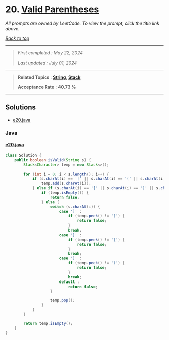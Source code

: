 # 20. [Valid Parentheses](<https://leetcode.com/problems/valid-parentheses>)

*All prompts are owned by LeetCode. To view the prompt, click the title link above.*

*[Back to top](<../README.md>)*

------

> *First completed : May 22, 2024*
>
> *Last updated : July 01, 2024*


------

> **Related Topics** : **[String](<by_topic/String.md>), [Stack](<by_topic/Stack.md>)**
>
> **Acceptance Rate** : **40.73 %**


------

## Solutions

- [e20.java](<../my-submissions/e20.java>)
### Java
#### [e20.java](<../my-submissions/e20.java>)
```Java
class Solution {
    public boolean isValid(String s) {
        Stack<Character> temp = new Stack<>();

        for (int i = 0; i < s.length(); i++) {
            if (s.charAt(i) == '[' || s.charAt(i) == '(' || s.charAt(i) == '{') {
                temp.add(s.charAt(i));
            } else if (s.charAt(i) == ']' || s.charAt(i) == ')' || s.charAt(i) == '}') {
                if (temp.isEmpty()) {
                    return false;
                } else {
                    switch (s.charAt(i)) {
                        case ']' :
                            if (temp.peek() != '[') {
                                return false;
                            }
                            break;
                        case '}' :
                            if (temp.peek() != '{') {
                                return false;
                            }
                            break;
                        case ')' :
                            if (temp.peek() != '(') {
                                return false;
                            }
                            break;
                        default :
                            return false;       
                    }

                    temp.pop();
                }
            }
        }

        return temp.isEmpty();
    }
}
```

